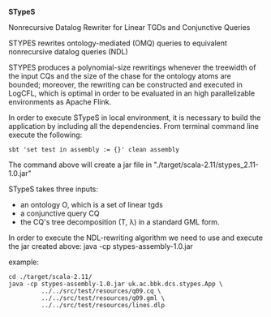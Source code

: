 **STypeS** 

Nonrecursive Datalog Rewriter for Linear TGDs and
Conjunctive Queries

STYPES rewrites ontology-mediated (OMQ) queries to equivalent
nonrecursive datalog queries (NDL) 

STYPES produces a polynomial-size rewritings whenever
the treewidth of the input CQs and the size of the chase
for the ontology atoms are bounded; moreover, the rewriting can be
constructed and executed in LogCFL, which is optimal in order 
to be evaluated in an high parallelizable environments as Apache Flink.

In order to execute  STypeS in local environment, 
it is necessary to build the application by including all the 
dependencies. 
From terminal command line execute the following:

```
sbt 'set test in assembly := {}' clean assembly 
```

The command  above  will create a jar file in "./target/scala-2.11/stypes_2.11-1.0.jar"

STypeS takes three inputs:
* an ontology O, which is a set of linear tgds
* a conjunctive query CQ 
* the CQ's tree decomposition (T, λ) in a standard GML form.

In order to execute the NDL-rewriting algorithm we need to use and execute 
the jar created above:  java -cp stypes-assembly-1.0.jar <CQ> <GML> <O>

example:
```
cd ./target/scala-2.11/
java -cp stypes-assembly-1.0.jar uk.ac.bbk.dcs.stypes.App \
         ../../src/test/resources/q09.cq \
         ../../src/test/resources/q09.gml \
         ../../src/test/resources/lines.dlp

```


